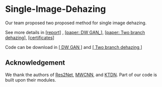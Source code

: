 # Single-Image-Dehazing
Our team proposed two proposed method for single image dehazing.

See more details in  [[report]](https://openaccess.thecvf.com/content/CVPR2021W/NTIRE/papers/Ancuti_NTIRE_2021_NonHomogeneous_Dehazing_Challenge_Report_CVPRW_2021_paper.pdf) , [[paper: DW GAN_]](https://openaccess.thecvf.com/content/CVPR2021W/NTIRE/papers/Fu_DW-GAN_A_Discrete_Wavelet_Transform_GAN_for_NonHomogeneous_Dehazing_CVPRW_2021_paper.pdf),  [[paper: Two branch dehazing]](https://openaccess.thecvf.com/content/CVPR2021W/NTIRE/papers/Yu_A_Two-Branch_Neural_Network_for_Non-Homogeneous_Dehazing_via_Ensemble_Learning_CVPRW_2021_paper.pdf), [[certificates]](https://data.vision.ee.ethz.ch/cvl/ntire21/NTIRE2021awards_certificates.pdf)

Code can be download in [[ DW GAN ]](https://github.com/liuh127/DW-GAN-Dehazing) and  [[ Two branch dehazing ]](https://github.com/liuh127/Two-branch-dehazing)

## Acknowledgement

We thank the authors of [Res2Net](https://mmcheng.net/res2net/), [MWCNN](https://github.com/lpj0/MWCNN.git), and [KTDN](https://github.com/GlassyWu/KTDN). Part of our code is built upon their modules.

